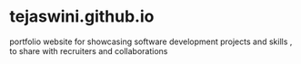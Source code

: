 # tejaswini.github.io
portfolio website for showcasing software development projects and skills , to share with recruiters and collaborations
